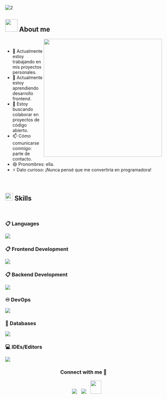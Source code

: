 
![2](https://github.com/mariana-elizabeth-cruz/mariana-elizabeth-cruz/assets/88063521/085019e4-62b2-4135-883c-0c4d4e4275fc)
﻿
	
## <picture><img src = "https://user-images.githubusercontent.com/64439609/213525571-a0b12213-7e89-48df-a45f-153c78f3cf5e.png" width =40px></picture> **About me**



<picture> <img align="right" src="https://mir-s3-cdn-cf.behance.net/project_modules/disp/601014116770475.6068beff4640a.gif" width = 380px></picture>
<br>

- 🔭 Actualmente estoy trabajando en mis proyectos personales.
- 🌱 Actualmente estoy aprendiendo desarrollo frontend.
- 👯 Estoy buscando colaborar en proyectos de código abierto.
- 📫 Cómo comunicarse conmigo: parte de contacto.
- 😄 Pronombres: ella.
- ⚡ Dato curioso: ¡Nunca pensé que me convertiría en programadora!

<br>

## <img src="https://media2.giphy.com/media/QssGEmpkyEOhBCb7e1/giphy.gif?cid=ecf05e47a0n3gi1bfqntqmob8g9aid1oyj2wr3ds3mg700bl&rid=giphy.gif" width ="25"><b> Skills</b>

<br>

### 📋 Languages

  <a href="https://skillicons.dev">
    <img src="https://skillicons.dev/icons?i=js,java" />
  </a>

### 📋 Frontend Development

  <a href="https://skillicons.dev">
    <img src="https://skillicons.dev/icons?i=html,css,bootstrap,sass,react,nextjs,angular" />
  </a>

### 📋 Backend Development

<a href="https://skillicons.dev">
   <img src="https://skillicons.dev/icons?i=spring" />
</a>

### ♾️ DevOps

<a href="https://skillicons.dev">
   <img src="https://skillicons.dev/icons?i=git,github" />
</a>

### 💾 Databases

<a href="https://skillicons.dev">
   <img src="https://skillicons.dev/icons?i=mysql,firebase" />
</a>
    
### 💻 IDEs/Editors

<a href="https://skillicons.dev">
   <img src="https://skillicons.dev/icons?i=vscode,netbeans" />
</a>

<br> 

<h3 align="center" >Connect with me 🤝 </h3>

<p align="center">

<div align="center"  class="icons-social" style="margin-left: 10px;">
	<a   target="_blank" href="https://www.linkedin.com/in/mariana-elizabeth-cruz/">
	     <img src="https://img.icons8.com/doodle/40/000000/linkedin--v2.png" style="margin-left: 10px;" ></a>
	<a style="margin-left: 10px;" target="_blank" href="https://github.com/mariana-elizabeth-cruz">
	     <img src="https://img.icons8.com/doodle/40/000000/github--v1.png"></a>
	<a style="margin-left: 10px;" target="_blank" href="cruzmarianaelizabeth91@gmail.com">
	     <img src="https://img.icons8.com/doodle/2x/gmail-new.png" style=" width:35px; height:43px;"></a>
</div>

</p>


